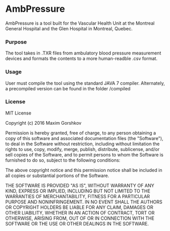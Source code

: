 # AmbPressure

AmbPressure is a tool built for the Vascular Health Unit at the Montreal General Hospital and the Glen Hospital in Montreal, Quebec.

### Purpose

The tool takes in .TXR files from ambulatory blood pressure measurement devices and formats the contents to a more human-readble .csv format.

### Usage

User must compile the tool using the standard JAVA 7 compiler. Alternately, a precompiled version can be found in the folder /compiled

### License 

MIT License

Copyright (c) 2016 Maxim Gorshkov

Permission is hereby granted, free of charge, to any person obtaining a copy
of this software and associated documentation files (the "Software"), to deal
in the Software without restriction, including without limitation the rights
to use, copy, modify, merge, publish, distribute, sublicense, and/or sell
copies of the Software, and to permit persons to whom the Software is
furnished to do so, subject to the following conditions:

The above copyright notice and this permission notice shall be included in all
copies or substantial portions of the Software.

THE SOFTWARE IS PROVIDED "AS IS", WITHOUT WARRANTY OF ANY KIND, EXPRESS OR
IMPLIED, INCLUDING BUT NOT LIMITED TO THE WARRANTIES OF MERCHANTABILITY,
FITNESS FOR A PARTICULAR PURPOSE AND NONINFRINGEMENT. IN NO EVENT SHALL THE
AUTHORS OR COPYRIGHT HOLDERS BE LIABLE FOR ANY CLAIM, DAMAGES OR OTHER
LIABILITY, WHETHER IN AN ACTION OF CONTRACT, TORT OR OTHERWISE, ARISING FROM,
OUT OF OR IN CONNECTION WITH THE SOFTWARE OR THE USE OR OTHER DEALINGS IN THE
SOFTWARE.